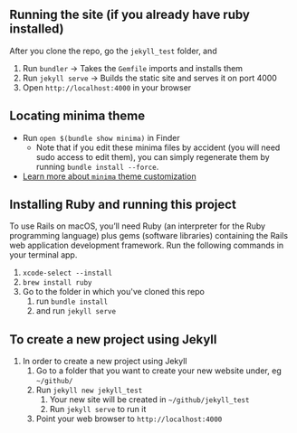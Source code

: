 ## Running the site (if you already have ruby installed)
After you clone the repo, go the `jekyll_test` folder, and
1. Run `bundler` → Takes the `Gemfile` imports and installs them
1. Run `jekyll serve` → Builds the static site and serves it on port 4000
1. Open `http://localhost:4000` in your browser

## Locating minima theme
- Run `open $(bundle show minima)` in Finder
    - Note that if you edit these minima files by accident (you will need sudo access to edit them),
      you can simply regenerate them by running `bundle install --force`.
- [Learn more about `minima` theme customization](https://github.com/jekyll/minima)

## Installing Ruby and running this project
To use Rails on macOS, you’ll need Ruby (an interpreter for the Ruby programming language) plus gems (software libraries) containing the Rails web application development framework. Run the following commands in your terminal app.
1. `xcode-select --install`
1. `brew install ruby`
1. Go to the folder in which you've cloned this repo
    1. run `bundle install`
    1. and run `jekyll serve`

## To create a new project using Jekyll
1. In order to create a new project using Jekyll
    1. Go to a folder that you want to create your new website under, eg `~/github/`
    1. Run `jekyll new jekyll_test`
        1. Your new site will be created in `~/github/jekyll_test` 
        1. Run `jekyll serve` to run it
    1. Point your web browser to `http://localhost:4000`